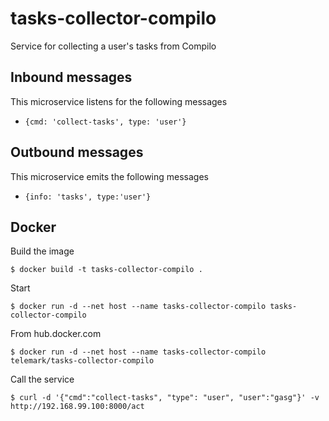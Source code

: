 # tasks-collector-compilo
Service for collecting a user's tasks from Compilo

## Inbound messages
This microservice listens for the following messages


- ```{cmd: 'collect-tasks', type: 'user'}```

## Outbound messages
This microservice emits the following messages

- ```{info: 'tasks', type:'user'}```

## Docker
Build the image

```
$ docker build -t tasks-collector-compilo .
```

Start

```
$ docker run -d --net host --name tasks-collector-compilo tasks-collector-compilo
```

From hub.docker.com

```
$ docker run -d --net host --name tasks-collector-compilo telemark/tasks-collector-compilo
```

Call the service

```
$ curl -d '{"cmd":"collect-tasks", "type": "user", "user":"gasg"}' -v http://192.168.99.100:8000/act
```